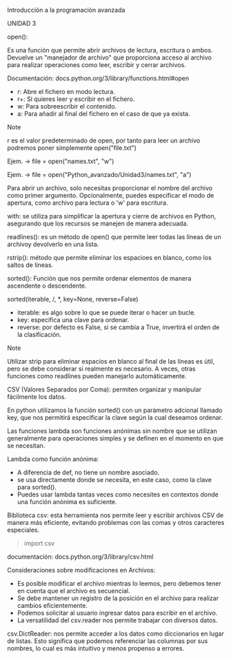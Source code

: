 Introducción a la programación avanzada

UNIDAD 3

open(): 

Es una función que permite abrir archivos de lectura, escritura o ambos.
Devuelve un "manejador de archivo" que proporciona acceso al archivo para realizar operaciones como leer, escribir y cerrar archivos.

Documentación: docs.python.org/3/library/functions.html#open


- r: Abre el fichero en modo lectura.
- r+: Si quieres leer y escribir en el fichero.
- w: Para sobreescribir el contenido.
- a: Para añadir al final del fichero en el caso de que ya exista.

>[!NOTE]
> r es el valor predeterminado de open, por tanto para leer un archivo podremos poner simplemente open("file.txt")

Ejem. -> file = open("names.txt", "w")

Ejem. -> file = open("Python_avanzado/Unidad3/names.txt", "a")

Para abrir un archivo, solo necesitas proporcionar el nombre del archivo como primer argumento. Opcionalmente, puedes especificar el modo de apertura, como archivo para lectura o 'w' para escritura.

with: se utiliza para simplificar la apertura y cierre de archivos en Python, asegurando que los recursos se manejen de manera adecuada.

readlines(): es un método de open() que permite leer todas las líneas de un archivoy devolverlo en una lista.

rstrip(): método que permite eliminar los espacioes en blanco, como los saltos de líneas.

sorted(): Función que nos permite ordenar elementos de manera ascendente o descendente.

sorted(iterable, /, *, key=None, reverse=False)

- iterable: es algo sobre lo que se puede iterar o hacer un bucle.
- key: especifica una clave para ordenar.
- reverse: por defecto es False, si se cambia a True, invertirá el orden de la clasificación.

>[!NOTE]
>Utilizar strip para eliminar espacios en blanco al final de las líneas es útil, pero se debe considerar si realmente es necesario. A veces, otras funciones como readlines pueden manejarlo automáticamente.

CSV (Valores Separados por Coma): permiten organizar y manipular fácilmente los datos.

En python utilizamos la función sorted() con un parámetro adcional llamado key, que nos permitirá especificar la clave según la cual deseamos ordenar.

Las funciones lambda son funciones anónimas sin nombre que se utilizan generalmente para operaciones simples y se definen en el momento en que se necesitan.

Lambda como función anónima:
- A diferencia de def, no tiene un nombre asociado.
- se usa directamente donde se necesita, en este caso, como la clave para sorted().
- Puedes usar lambda tantas veces como necesites en contextos donde una función anónima es suficiente.


Biblioteca csv: esta herramienta nos permite leer y escribir archivos CSV de manera más eficiente, evitando problemas con las comas y otros caracteres especiales.
>import csv

documentación: docs.python.org/3/library/csv.html

Consideraciones sobre modificaciones en Archivos:
- Es posible modificar el archivo mientras lo leemos, pero debemos tener en cuenta que el archivo es secuencial.
- Se debe mantener un registro de la posición en el archivo para realizar cambios eficientemente.
- Podemos solicitar al usuario ingresar datos para escribir en el archivo.
- La versatilidad del csv.reader nos permite trabajar con diversos datos.

csv.DictReader: nos permite acceder a los datos como diccionarios en lugar de listas. Esto significa que podemos referenciar las columnas por sus nombres, lo cual es más intuitivo y menos propenso a errores.
